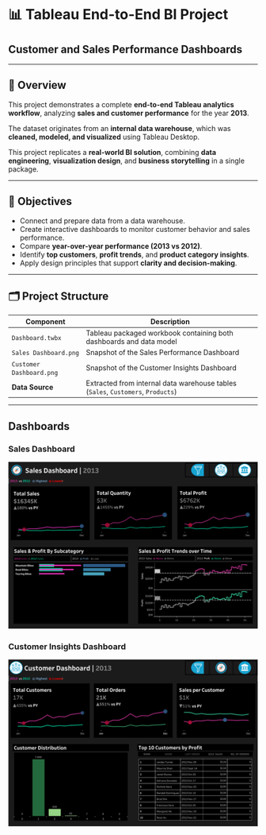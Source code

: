 # 📊 Tableau End-to-End BI Project

## Customer and Sales Performance Dashboards 
---

## 🧩 Overview
This project demonstrates a complete **end-to-end Tableau analytics workflow**, analyzing **sales and customer performance** for the year **2013**.

The dataset originates from an **internal data warehouse**, which was **cleaned, modeled, and visualized** using Tableau Desktop.

This project replicates a **real-world BI solution**, combining **data engineering**, **visualization design**, and **business storytelling** in a single package.

---

## 🎯 Objectives
- Connect and prepare data from a data warehouse.
- Create interactive dashboards to monitor customer behavior and sales performance.
- Compare **year-over-year performance (2013 vs 2012)**.
- Identify **top customers**, **profit trends**, and **product category insights**.
- Apply design principles that support **clarity and decision-making**.

---

## 🗂️ Project Structure

| Component | Description |
|-----------|-------------|
| `Dashboard.twbx` | Tableau packaged workbook containing both dashboards and data model |
| `Sales Dashboard.png` | Snapshot of the Sales Performance Dashboard |
| `Customer Dashboard.png` | Snapshot of the Customer Insights Dashboard |
| **Data Source** | Extracted from internal data warehouse tables (`Sales`, `Customers`, `Products`) |

---

## Dashboards

### Sales Dashboard
![Sales Dashboard](dashboard/Sales%20Dashboard.png)

### Customer Insights Dashboard
![Customer Dashboard](dashboard/Customer%20Dashboard%20.png)


